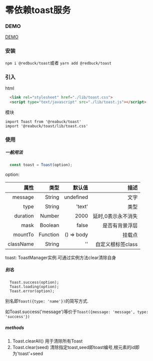 # 零依赖toast服务

### DEMO
[DEMO](https://codepen.io/xty1992a/pen/bzXBOo)

### 安装
`npm i @redbuck/toast`或者
`yarn add @redbuck/toast`

### 引入
html
```html
  <link rel="stylesheet" href="./lib/toast.css">
  <script type="text/javascript" src="./lib/toast.js"></script>
```
模块
```
import Toast from '@reabuck/toast'
import '@reabuck/toast/lib/toast.css'
```

### 使用
##### 一般用法
```javascript
  const toast = Toast(option);
 ```
 option:

 属性|类型|默认值|描述
 --: | --: | --: | --:
 message|String|undefined|文字
 type|String|'text'|类型
 duration|Number|2000|延时,0表示永不消失
 mask|Boolean|false|是否有背景浮层
 mountTo|Function|() => body|挂载点
 className|String|''|自定义根标签class

toast:
  ToastManager实例.可通过实例方法clear清除自身

##### 别名
 ```
   Toast.success(option);
   Toast.loading(option);
   Toast.error(option);
 ```
 别名即`Toast({type: 'name'})`的简写方式.

 如Toast.success('message')等价于`Toast({message: 'message', type: 'success'})`

##### methods
1. Toast.clearAll()
    用于清除所有Toast
2. Toast.clear(seed)
    清除指定toast,seed即toast编号,根元素的id即为'toast'+seed




